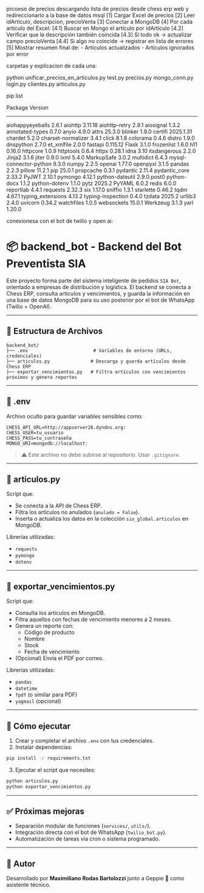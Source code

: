 prcoeso de precios descargando lista de precios desde chess erp web y redireccionarlo a la base de datos msql
[1] Cargar Excel de precios
[2] Leer idArticulo, descripcion, precioVenta
[3] Conectar a MongoDB
[4] Por cada artículo del Excel:
    [4.1] Buscar en Mongo el artículo por idArticulo
    [4.2] Verificar que la descripción también coincida
    [4.3] Si todo ok → actualizar campo precioVenta
    [4.4] Si algo no coincide → registrar en lista de errores
[5] Mostrar resumen final de:
     - Artículos actualizados
     - Artículos ignorados por error


carpetas y explicacion de cada una:

python unificar_precios_en_articulos.py
test.py
precios.py
mongo_conn.py
login.py
clientes.py
articulos.py

pip list

Package                Version
---------------------- -----------
aiohappyeyeballs       2.6.1
aiohttp                3.11.18
aiohttp-retry          2.9.1
aiosignal              1.3.2
annotated-types        0.7.0
anyio                  4.9.0
attrs                  25.3.0
blinker                1.9.0
certifi                2025.1.31
chardet                5.2.0
charset-normalizer     3.4.1
click                  8.1.8
colorama               0.4.6
distro                 1.9.0
dnspython              2.7.0
et_xmlfile             2.0.0
fastapi                0.115.12
Flask                  3.1.0
frozenlist             1.6.0
h11                    0.16.0
httpcore               1.0.9
httptools              0.6.4
httpx                  0.28.1
idna                   3.10
itsdangerous           2.2.0
Jinja2                 3.1.6
jiter                  0.9.0
lxml                   5.4.0
MarkupSafe             3.0.2
multidict              6.4.3
mysql-connector-python 9.3.0
numpy                  2.2.5
openai                 1.77.0
openpyxl               3.1.5
pandas                 2.2.3
pillow                 11.2.1
pip                    25.0.1
propcache              0.3.1
pydantic               2.11.4
pydantic_core          2.33.2
PyJWT                  2.10.1
pymongo                4.12.1
python-dateutil        2.9.0.post0
python-docx            1.1.2
python-dotenv          1.1.0
pytz                   2025.2
PyYAML                 6.0.2
redis                  6.0.0
reportlab              4.4.1
requests               2.32.3
six                    1.17.0
sniffio                1.3.1
starlette              0.46.2
tqdm                   4.67.1
typing_extensions      4.13.2
typing-inspection      0.4.0
tzdata                 2025.2
urllib3                2.4.0
uvicorn                0.34.2
watchfiles             1.0.5
websockets             15.0.1
Werkzeug               3.1.3
yarl                   1.20.0



conexionesa con el bot de twilio y open ai:

# 📦 backend_bot - Backend del Bot Preventista SIA

Este proyecto forma parte del sistema inteligente de pedidos `SIA Bot`, orientado a empresas de distribución y logística. El backend se conecta a Chess ERP, consulta artículos y vencimientos, y guarda la información en una base de datos MongoDB para su uso posterior por el bot de WhatsApp (Twilio + OpenAI).

---

## 📁 Estructura de Archivos

```
backend_bot/
├── .env                        # Variables de entorno (URLs, credenciales)
├── articulos.py               # Descarga y guarda artículos desde Chess ERP
├── exportar_vencimientos.py   # Filtra artículos con vencimientos próximos y genera reportes
```

---

## 📄 .env

Archivo oculto para guardar variables sensibles como:

```
CHESS_API_URL=http://appserver26.dyndns.org:
CHESS_USER=tu_usuario
CHESS_PASS=tu_contraseña
MONGO_URI=mongodb://localhost:
```

> ⚠️ Este archivo no debe subirse al repositorio. Usar `.gitignore`.

---

## 📄 articulos.py

Script que:
- Se conecta a la API de Chess ERP.
- Filtra los artículos no anulados (`anulado = False`).
- Inserta o actualiza los datos en la colección `sio_global.articulos` en MongoDB.

Librerías utilizadas:
- `requests`
- `pymongo`
- `dotenv`

---

## 📄 exportar_vencimientos.py

Script que:
- Consulta los artículos en MongoDB.
- Filtra aquellos con fechas de vencimiento menores a 2 meses.
- Genera un reporte con:
  - Código de producto
  - Nombre
  - Stock
  - Fecha de vencimiento
- (Opcional) Envía el PDF por correo.

Librerías utilizadas:
- `pandas`
- `datetime`
- `fpdf` (o similar para PDF)
- `yagmail` (opcional)

---

## 🚀 Cómo ejecutar

1. Crear y completar el archivo `.env` con tus credenciales.
2. Instalar dependencias:
```bash
pip install -r requirements.txt
```
3. Ejecutar el script que necesites:
```bash
python articulos.py
python exportar_vencimientos.py
```

---

## ✅ Próximas mejoras

- Separación modular de funciones (`services/`, `utils/`).
- Integración directa con el bot de WhatsApp (`twilio_bot.py`).
- Automatización de tareas vía cron o sistema programado.

---

## 🧠 Autor

Desarrollado por **Maximiliano Rodas Bartolozzi** junto a Geppie 🤖 como asistente técnico.
